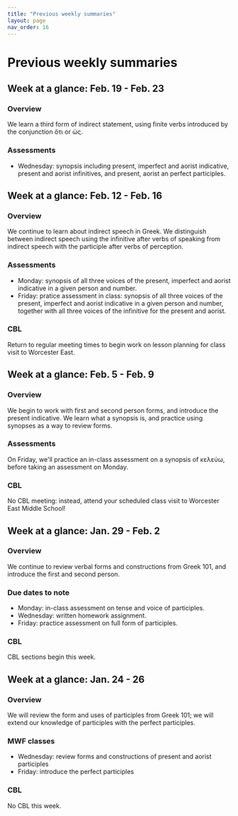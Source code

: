 ```yaml
---
title: "Previous weekly summaries"
layout: page
nav_order: 16
---
```



# Previous weekly summaries




## Week at a glance: Feb. 19 - Feb. 23

### Overview

We learn a third form of indirect statement, using finite verbs introduced by the conjunction ὅτι or ὡς.

### Assessments

- Wednesday: synopsis including present, imperfect and aorist indicative, present and aorist infinitives, and present, aorist an perfect participles.




## Week at a glance: Feb. 12 - Feb. 16

### Overview

We continue to learn about indirect speech in Greek. We distinguish between indirect speech using the infinitive after verbs of speaking from indirect speech with the participle after verbs of perception.

### Assessments

- Monday: synopsis of all three voices of the present, imperfect and aorist indicative in a given person and number.
- Friday: pratice assessment in class: synopsis of all three voices of the present, imperfect and aorist indicative in a given person and number, together with all three voices of the infinitive for the present and aorist.

### CBL

Return to regular meeting times to begin work on lesson planning for class visit to Worcester East.

## Week at a glance: Feb. 5 - Feb. 9

### Overview

We begin to work with first and second person forms, and introduce the present indicative. We learn what a synopsis is, and practice using synopses as a way to review forms.

### Assessments

On Friday, we'll practice an in-class assessment on a synopsis of κελεύω, before taking an assessment on Monday.


### CBL

No CBL meeting: instead, attend your scheduled class visit to Worcester East Middle School!



## Week at a glance: Jan. 29 - Feb. 2

### Overview

We continue to review verbal forms and constructions from Greek 101, and introduce the first and second person.

### Due dates to note

- Monday: in-class assessment on tense and voice of participles.
- Wednesday: written homework assignment.
- Friday: practice assessment on full form of participles.

### CBL

CBL sections begin this week.




## Week at a glance: Jan. 24 - 26

### Overview

We will review the form and uses of participles from Greek 101; we will extend our knowledge of participles with the perfect participles.

### MWF classes

- Wednesday: review forms and constructions of present and aorist participles
- Friday: introduce the perfect participles

### CBL

No CBL this week.

